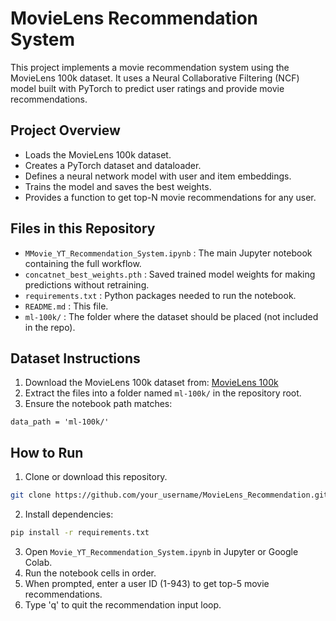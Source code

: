 # MovieLens Recommendation System

This project implements a movie recommendation system using the MovieLens 100k dataset. 
It uses a Neural Collaborative Filtering (NCF) model built with PyTorch to predict user ratings 
and provide movie recommendations.

## Project Overview

- Loads the MovieLens 100k dataset.
- Creates a PyTorch dataset and dataloader.
- Defines a neural network model with user and item embeddings.
- Trains the model and saves the best weights.
- Provides a function to get top-N movie recommendations for any user.

## Files in this Repository

- `MMovie_YT_Recommendation_System.ipynb` : The main Jupyter notebook containing the full workflow.
- `concatnet_best_weights.pth` : Saved trained model weights for making predictions without retraining.
- `requirements.txt` : Python packages needed to run the notebook.
- `README.md` : This file.
- `ml-100k/` : The folder where the dataset should be placed (not included in the repo).

## Dataset Instructions

1. Download the MovieLens 100k dataset from: [MovieLens 100k](https://grouplens.org/datasets/movielens/100k/)
2. Extract the files into a folder named `ml-100k/` in the repository root.
3. Ensure the notebook path matches:


`data_path = 'ml-100k/'`
## How to Run

1. Clone or download this repository.

```bash
git clone https://github.com/your_username/MovieLens_Recommendation.git
```
2. Install dependencies:
```bash
pip install -r requirements.txt
```
3. Open `Movie_YT_Recommendation_System.ipynb` in Jupyter or Google Colab.
4. Run the notebook cells in order.
5. When prompted, enter a user ID (1-943) to get top-5 movie recommendations.
6. Type 'q' to quit the recommendation input loop.
